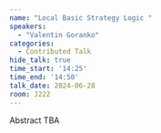 ```yaml
---
name: "Local Basic Strategy Logic "
speakers:
  - "Valentin Goranko"
categories:
  - Contributed Talk
hide_talk: true
time_start: '14:25'
time_end: '14:50'
talk_date: 2024-06-28
room: J222
---
```


Abstract TBA
